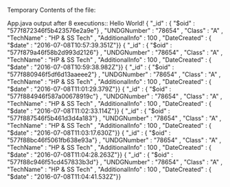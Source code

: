 Temporary Contents of the file:


App.java output after 8 executions::
Hello World!
{ "_id" : { "$oid" : "577f872346f5b423576e2a9e"} , "UNDGNumber" : "78654" , "Class" : "A" , "TechName" : "HP & SS Tech" , "AdditionalInfo" : 100 , "DateCreated" : { "$date" : "2016-07-08T10:57:39.351Z"}}
{ "_id" : { "$oid" : "577f879a46f58b2d993d2126"} , "UNDGNumber" : "78654" , "Class" : "A" , "TechName" : "HP & SS Tech" , "AdditionalInfo" : 100 , "DateCreated" : { "$date" : "2016-07-08T10:59:38.982Z"}}
{ "_id" : { "$oid" : "577f880946f5df6d13aaeee2"} , "UNDGNumber" : "78654" , "Class" : "A" , "TechName" : "HP & SS Tech" , "AdditionalInfo" : 100 , "DateCreated" : { "$date" : "2016-07-08T11:01:29.379Z"}}
{ "_id" : { "$oid" : "577f884946f587a00678919c"} , "UNDGNumber" : "78654" , "Class" : "A" , "TechName" : "HP & SS Tech" , "AdditionalInfo" : 100 , "DateCreated" : { "$date" : "2016-07-08T11:02:33.114Z"}}
{ "_id" : { "$oid" : "577f887546f5b461d3d4a183"} , "UNDGNumber" : "78654" , "Class" : "A" , "TechName" : "HP & SS Tech" , "AdditionalInfo" : 100 , "DateCreated" : { "$date" : "2016-07-08T11:03:17.630Z"}}
{ "_id" : { "$oid" : "577f88bc46f5061fb638e93a"} , "UNDGNumber" : "78654" , "Class" : "A" , "TechName" : "HP & SS Tech" , "AdditionalInfo" : 100 , "DateCreated" : { "$date" : "2016-07-08T11:04:28.263Z"}}
{ "_id" : { "$oid" : "577f88c946f51cd457833b3d"} , "UNDGNumber" : "78654" , "Class" : "A" , "TechName" : "HP & SS Tech" , "AdditionalInfo" : 100 , "DateCreated" : { "$date" : "2016-07-08T11:04:41.532Z"}}


